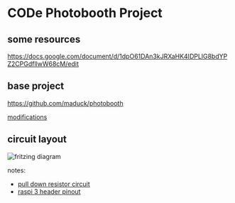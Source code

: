 CODe Photobooth Project
=======================

some resources
--------------

https://docs.google.com/document/d/1dpO61DAn3kJRXaHK4IDPLlG8bdYPZ2CPGdfllwW68cM/edit

base project
------------
https://github.com/maduck/photobooth

[modifications](MODIFICATIONS.md)

circuit layout
--------------
![fritzing diagram](https://i.imgur.com/k6NtYLG.png "yeah")

notes:

* [pull down resistor circuit](https://www.raspberrypi.org/learning/physical-computing-guide/pull_up_down/)
* [raspi 3 header pinout](http://www.raspberrypi-spy.co.uk/wp-content/uploads/2012/06/Raspberry-Pi-GPIO-Layout-Model-B-Plus-rotated-2700x900.png)
